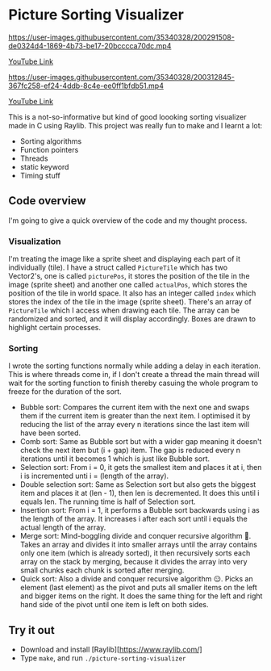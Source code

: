 # Picture Sorting Visualizer



https://user-images.githubusercontent.com/35340328/200291508-de0324d4-1869-4b73-be17-20bcccca70dc.mp4

[YouTube Link](https://youtu.be/v-pNSSIBlfs)

https://user-images.githubusercontent.com/35340328/200312845-367fc258-ef24-4ddb-8c4e-ee0ff1bfdb51.mp4

[YouTube Link](https://www.youtube.com/watch?v=nV2XMPYrlmM)


This is a not-so-informative but kind of good loooking sorting visualizer made in C using Raylib. This project was really fun to make and I learnt a lot:
- Sorting algorithms
- Function pointers
- Threads
- static keyword
- Timing stuff

## Code overview
I'm going to give a quick overview of the code and my thought process.

### Visualization
I'm treating the image like a sprite sheet and displaying each part of it individually (tile). I have a struct called `PictureTile` which has two Vector2's, one is called `picturePos`, it stores the position of the tile in the image (sprite sheet) and another one called `actualPos`, which stores the position of the tile in world space. It also has an integer called `index` which stores the index of the tile in the image (sprite sheet). There's an array of `PictureTile` which I access when drawing each tile. The array can be randomized and sorted, and it will display accordingly. Boxes are drawn to highlight certain processes.

### Sorting
I wrote the sorting functions normally while adding a delay in each iteration. This is where threads come in, if I don't create a thread the main thread will wait for the sorting function to finish thereby casuing the whole program to freeze for the duration of the sort.
- Bubble sort: Compares the current item with the next one and swaps them if the current item is greater than the next item. I optimised it by reducing the list of the array every n iterations since the last item will have been sorted.
- Comb sort: Same as Bubble sort but with a wider gap meaning it doesn't check the next item but (i + gap) item. The gap is reduced every n iterations until it becomes 1 which is just like Bubble sort.
- Selection sort: From i = 0, it gets the smallest item and places it at i, then i is incremented unti i = (length of the array).
- Double selection sort: Same as Selection sort but also gets the biggest item and places it at (len - 1), then len is decremented. It does this until i equals len. The running time is half of Selection sort.
- Insertion sort: From i = 1, it performs a Bubble sort backwards using i as the length of the array. It increases i after each sort until i equals the actual length of the array.
- Merge sort: Mind-boggling divide and conquer recursive algorithm 🥴. Takes an array and divides it into smaller arrays until the array contains only one item (which is already sorted), it then recursively sorts each array on the stack by merging, because it divides the array into very small chunks each chunk is sorted after merging.
- Quick sort: Also a divide and conquer recursive algorithm 😑. Picks an element (last element) as the pivot and puts all smaller items on the left and bigger items on the right. It does the same thing for the left and right hand side of the pivot until one item is left on both sides.

## Try it out
- Download and install [Raylib][https://www.raylib.com/]
- Type `make`, and run `./picture-sorting-visualizer`

